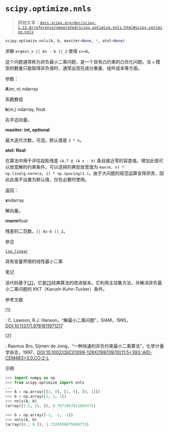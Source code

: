 # `scipy.optimize.nnls`

> 原始文本：[`docs.scipy.org/doc/scipy-1.12.0/reference/generated/scipy.optimize.nnls.html#scipy.optimize.nnls`](https://docs.scipy.org/doc/scipy-1.12.0/reference/generated/scipy.optimize.nnls.html#scipy.optimize.nnls)

```py
scipy.optimize.nnls(A, b, maxiter=None, *, atol=None)
```

求解 `argmin_x || Ax - b ||_2` 使得 `x>=0`。

这个问题通常称为非负最小二乘问题，是一个具有凸约束的凸优化问题。当 `x` 模型的数量只能取得非负值时，通常出现在成分重量、组件成本等方面。

参数：

**A**(m, n) ndarray

系数数组

**b**(m,) ndarray, float

右手边向量。

**maxiter: int, optional**

最大迭代次数，可选。默认值是 `3 * n`。

**atol: float**

在算法中用于评估投影残差 `(A.T @ (A x - b)` 条目接近零的容差值。增加此值可以放宽解的约束条件。可以选择的典型放宽值为 `max(m, n) * np.linalg.norm(a, 1) * np.spacing(1.)`。由于大问题的规范运算变得昂贵，因此此值不设置为默认值，仅在必要时使用。

返回：

**x**ndarray

解向量。

**rnorm**float

残差的二范数，`|| Ax-b ||_2`。

参见

[`lsq_linear`](https://docs.scipy.org/doc/scipy-1.12.0/reference/generated/scipy.optimize.lsq_linear.html#scipy.optimize.lsq_linear "scipy.optimize.lsq_linear")

具有变量界限的线性最小二乘

笔记

该代码基于[[2]](#r7b6f74a06af2-2)，它是[[1]](#r7b6f74a06af2-1)经典算法的改进版本。它利用主动集方法，并解决非负最小二乘问题的 KKT（Karush-Kuhn-Tucker）条件。

参考文献

[1]

: C. Lawson, R.J. Hanson，“解最小二乘问题”，SIAM，1995，[DOI:10.1137/1.9781611971217](https://doi.org/10.1137/1.9781611971217)

[2]

: Rasmus Bro, Sijmen de Jong，“一种快速的非负约束最小二乘算法”，化学计量学杂志，1997，[DOI:10.1002/(SICI)1099-128X(199709/10)11:5<393::AID-CEM483>3.0.CO;2-L](https://doi.org/10.1002/(SICI)1099-128X(199709/10)11:5<393::AID-CEM483>3.0.CO;2-L)

示例

```py
>>> import numpy as np
>>> from scipy.optimize import nnls
...
>>> A = np.array([[1, 0], [1, 0], [0, 1]])
>>> b = np.array([2, 1, 1])
>>> nnls(A, b)
(array([1.5, 1\. ]), 0.7071067811865475) 
```

```py
>>> b = np.array([-1, -1, -1])
>>> nnls(A, b)
(array([0., 0.]), 1.7320508075688772) 
```
